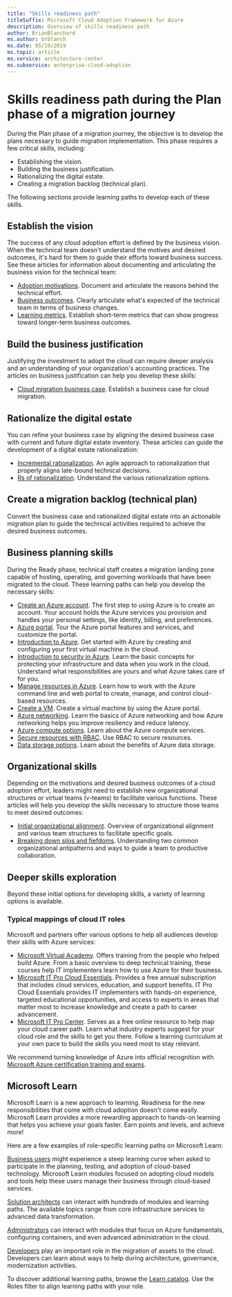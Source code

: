 ```yaml
---
title: "Skills readiness path"
titleSuffix: Microsoft Cloud Adoption Framework for Azure
description: Overview of skills readiness path
author: BrianBlanchard
ms.author: brblanch
ms.date: 05/19/2019
ms.topic: article
ms.service: architecture-center
ms.subservice: enterprise-cloud-adoption
---
```


# Skills readiness path during the Plan phase of a migration journey

During the Plan phase of a migration journey, the objective is to develop the plans necessary to guide migration implementation. This phase requires a few critical skills, including:
- Establishing the vision.
- Building the business justification.
- Rationalizing the digital estate.
- Creating a migration backlog (technical plan).

The following sections provide learning paths to develop each of these skills.

## Establish the vision

The success of any cloud adoption effort is defined by the business vision. When the technical team doesn't understand the motives and desired outcomes, it's hard for them to guide their efforts toward business success. See these articles for information about documenting and articulating the business vision for the technical team:

- [Adoption motivations](./motivations-why-are-we-moving-to-the-cloud.md). Document and articulate the reasons behind the technical effort.
- [Business outcomes](./business-outcomes/index.md). Clearly articulate what's expected of the technical team in terms of business changes.
- [Learning metrics](./learning-metrics.md). Establish short-term metrics that can show progress toward longer-term business outcomes.

## Build the business justification

Justifying the investment to adopt the cloud can require deeper analysis and an understanding of your organization's accounting practices. The articles on business justification can help you develop these skills:

- [Cloud migration business case](./cloud-migration-business-case.md). Establish a business case for cloud migration.

## Rationalize the digital estate

You can refine your business case by aligning the desired business case with current and future digital estate inventory. These articles can guide the development of a digital estate rationalization:

- [Incremental rationalization](../digital-estate/rationalize.md). An agile approach to rationalization that properly aligns late-bound technical decisions.
- [Rs of rationalization](../digital-estate/5-rs-of-rationalization.md). Understand the various rationalization options.

## Create a migration backlog (technical plan)

Convert the business case and rationalized digital estate into an actionable migration plan to guide the technical activities required to achieve the desired business outcomes.

## Business planning skills

During the Ready phase, technical staff creates a migration landing zone capable of hosting, operating, and governing workloads that have been migrated to the cloud. These learning paths can help you develop the necessary skills:

- [Create an Azure account](/learn/modules/create-an-azure-account). The first step to using Azure is to create an account. Your account holds the Azure services you provision and handles your personal settings, like identity, billing, and preferences.
- [Azure portal](/learn/modules/tour-azure-portal). Tour the Azure portal features and services, and customize the portal.
- [Introduction to Azure](/learn/modules/welcome-to-azure). Get started with Azure by creating and configuring your first virtual machine in the cloud.
- [Introduction to security in Azure](/learn/modules/intro-to-security-in-azure). Learn the basic concepts for protecting your infrastructure and data when you work in the cloud. Understand what responsibilities are yours and what Azure takes care of for you.
- [Manage resources in Azure](/learn/paths/manage-resources-in-azure). Learn how to work with the Azure command line and web portal to create, manage, and control cloud-based resources.
- [Create a VM](/learn/modules/create-windows-virtual-machine-in-azure). Create a virtual machine by using the Azure portal.
- [Azure networking](/learn/modules/intro-to-azure-networking). Learn the basics of Azure networking and how Azure networking helps you improve resiliency and reduce latency.
- [Azure compute options](/learn/modules/intro-to-azure-compute). Learn about the Azure compute services.
- [Secure resources with RBAC](/learn/modules/secure-azure-resources-with-rbac). Use RBAC to secure resources.
- [Data storage options](/learn/modules/intro-to-data-in-azure/index). Learn about the benefits of Azure data storage.

## Organizational skills

Depending on the motivations and desired business outcomes of a cloud adoption effort, leaders might need to establish new organizational structures or virtual teams (v-teams) to facilitate various functions. These articles will help you develop the skills necessary to structure those teams to meet desired outcomes:

- [Initial organizational alignment](../organization/index.md). Overview of organizational alignment and various team structures to facilitate specific goals.
- [Breaking down silos and fiefdoms](../organization/fiefdoms-silos.md). Understanding two common organizational antipatterns and ways to guide a team to productive collaboration.

## Deeper skills exploration

Beyond these initial options for developing skills, a variety of learning options is available.

### Typical mappings of cloud IT roles

Microsoft and partners offer various options to help all audiences develop their skills with Azure services:

- [Microsoft Virtual Academy](https://mva.microsoft.com/product-training/microsoft-azure). Offers training from the people who helped build Azure. From a basic overview to deep technical training, these courses help IT implementers learn how to use Azure for their business.
- [Microsoft IT Pro Cloud Essentials](https://www.microsoft.com/azureessentials). Provides a free annual subscription that includes cloud services, education, and support benefits. IT Pro Cloud Essentials provides IT implementers with hands-on experience, targeted educational opportunities, and access to experts in areas that matter most to increase knowledge and create a path to career advancement.
- [Microsoft IT Pro Center](https://www.microsoft.com/itpro). Serves as a free online resource to help map your cloud career path. Learn what industry experts suggest for your cloud role and the skills to get you there. Follow a learning curriculum at your own pace to build the skills you need most to stay relevant.

We recommend turning knowledge of Azure into official recognition with [Microsoft Azure certification training and exams](https://www.microsoft.com/learning/azure-certification.aspx).

## Microsoft Learn

Microsoft Learn is a new approach to learning. Readiness for the new responsibilities that come with cloud adoption doesn't come easily. Microsoft Learn provides a more rewarding approach to hands-on learning that helps you achieve your goals faster. Earn points and levels, and achieve more!

Here are a few examples of role-specific learning paths on Microsoft Learn:

[Business users](/learn/browse/?roles=business-user) might experience a steep learning curve when asked to participate in the planning, testing, and adoption of cloud-based technology. Microsoft Learn modules focused on adopting cloud models and tools help these users manage their business through cloud-based services.

[Solution architects](/learn/browse/?roles=solution-architect) can interact with hundreds of modules and learning paths. The available topics range from core infrastructure services to advanced data transformation.

[Administrators](/learn/browse/?roles=administrator) can interact with modules that focus on Azure fundamentals, configuring containers, and even advanced administration in the cloud.

[Developers](/learn/browse/?roles=developer&term=infrastructure) play an important role in the migration of assets to the cloud. Developers can learn about ways to help during architecture, governance, modernization activities.

To discover additional learning paths, browse the [Learn catalog](/learn/browse). Use the Roles filter to align learning paths with your role.
